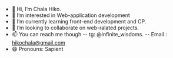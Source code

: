 - 👋 Hi, I’m Chala Hiko.
- 👀 I’m interested in Web-application development
- 🌱 I’m currently learning front-end development and CP.
- 💞️ I’m looking to collaborate on web-ralated projects.
- 📫 You can reach me though 
-- tg: @infinite_wisdoms.
-- Email : hikochala@gmail.com
- 😄 Pronouns: Sapient
